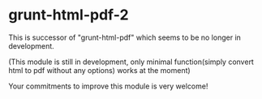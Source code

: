 # grunt-html-pdf-2
This is successor of "grunt-html-pdf" which seems to be no longer in development.

(This module is still in development, only minimal function(simply convert html to pdf without any options) works at the moment)

Your commitments to improve this module is very welcome!
